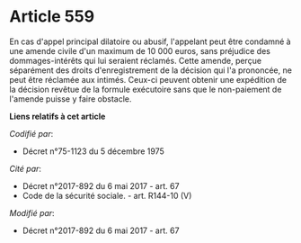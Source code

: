 # Article 559

En cas d'appel principal dilatoire ou abusif, l'appelant peut être condamné à une amende civile d'un maximum de 10 000 euros,
sans préjudice des dommages-intérêts qui lui seraient réclamés. Cette amende, perçue séparément des droits d'enregistrement
de la décision qui l'a prononcée, ne peut être réclamée aux intimés. Ceux-ci peuvent obtenir une expédition de la décision
revêtue de la formule exécutoire sans que le non-paiement de l'amende puisse y faire obstacle.

**Liens relatifs à cet article**

_Codifié par_:

  - Décret n°75-1123 du 5 décembre 1975

_Cité par_:

  - Décret n°2017-892 du 6 mai 2017 - art. 67
  - Code de la sécurité sociale. - art. R144-10 (V)

_Modifié par_:

  - Décret n°2017-892 du 6 mai 2017 - art. 67
